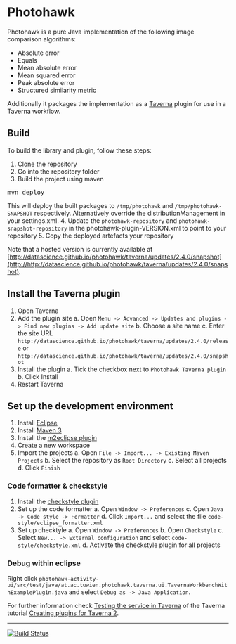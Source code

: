 # Photohawk
Photohawk is a pure Java implementation of the following image comparison algorithms:

* Absolute error
* Equals
* Mean absolute error
* Mean squared error
* Peak absolute error
* Structured similarity metric


Additionally it packages the implementation as a [Taverna](http://www.taverna.org.uk/) plugin for use in a Taverna workflow.

## Build
To build the library and plugin, follow these steps:

1. Clone the repository
2. Go into the repository folder
3. Build the project using maven
<pre>mvn deploy</pre>
This will deploy the built packages to `/tmp/photohawk` and `/tmp/photohawk-SNAPSHOT` respectively.
Alternatively override the distributionManagement in your settings.xml.
4. Update the `photohawk-repository` and `photohawk-snapshot-repository` in the photohawk-plugin-VERSION.xml to point to your repository
5. Copy the deployed artefacts your repository

Note that a hosted version is currently available at [http://datascience.github.io/photohawk/taverna/updates/2.4.0/snapshot](http://http://datascience.github.io/photohawk/taverna/updates/2.4.0/snapshot).

## Install the Taverna plugin
1. Open Taverna
2. Add the plugin site
    a. Open `Menu -> Advanced -> Updates and plugins -> Find new plugins -> Add update site`
    b. Choose a site name
    c. Enter the site URL `http://datascience.github.io/photohawk/taverna/updates/2.4.0/release` or `http://datascience.github.io/photohawk/taverna/updates/2.4.0/snapshot`
3. Install the plugin
    a. Tick the checkbox next to `Photohawk Taverna plugin`
    b. Click Install
4. Restart Taverna

## Set up the development environment
1. Install [Eclipse](http://www.eclipse.org/)
2. Install [Maven 3](https://maven.apache.org/)
3. Install the [m2eclipse plugin](http://marketplace.eclipse.org/content/maven-integration-eclipse)
4. Create a new workspace
5. Import the projects
    a. Open `File -> Import... -> Existing Maven Projects`
    b. Select the repository as `Root Directory`
    c. Select all projects
    d. Click `Finish`

### Code formatter & checkstyle
1. Install the [checkstyle plugin](http://marketplace.eclipse.org/node/150)
2. Set up the code formatter
    a. Open `Window -> Preferences`
    c. Open `Java -> Code style -> Formatter`
    d. Click `Import...` and select the file `code-style/eclipse_formatter.xml`
3. Set up checktyle
    a. Open `Window -> Preferences`
    b. Open `Checkstyle`
    c. Select `New... -> External configuration` and select `code-style/checkstyle.xml`
    d. Activate the checkstyle plugin for all projects

### Debug within eclipse
Right click `photohawk-activity-ui/src/test/java/at.ac.tuwien.photohawk.taverna.ui.TavernaWorkbenchWithExamplePlugin.java` and select `Debug as -> Java Application`.

For further information check [Testing the service in Taverna](http://dev.mygrid.org.uk/wiki/display/developer/2.+Testing+the+service+in+Taverna) of the Taverna tutorial [Creating plugins for Taverna 2](http://dev.mygrid.org.uk/wiki/display/developer/Creating+plugins+for+Taverna+2).


*****

[![Build Status](https://travis-ci.org/datascience/photohawk.png)](https://travis-ci.org/datascience/photohawk)
